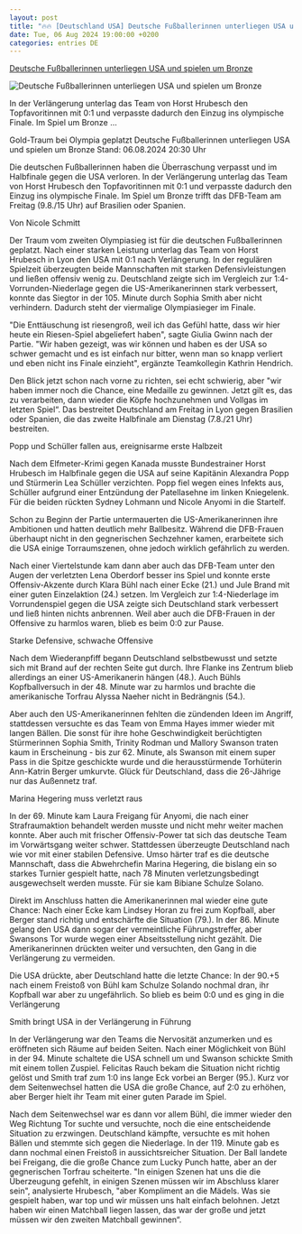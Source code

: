 ```yaml
---
layout: post
title: "🔥🔥 [Deutschland USA] Deutsche Fußballerinnen unterliegen USA und spielen um Bronze"
date: Tue, 06 Aug 2024 19:00:00 +0200
categories: entries DE
---
```

[Deutsche Fußballerinnen unterliegen USA und spielen um Bronze](https://www.sportschau.de/olympia/deutsche-fussballerinnen-unterliegen-usa-und-spielen-um-bronze,olympia-paris-fussball-136.html)

![Deutsche Fußballerinnen unterliegen USA und spielen um Bronze](https://images.sportschau.de/image/cd6386a1-fd4c-47a9-9488-2c02e5a5e225/AAABkSkPLrg/AAABjwnlFvA/16x9-1280/fussball-1252.jpg)

In der Verlängerung unterlag das Team von Horst Hrubesch den Topfavoritinnen mit 0:1 und verpasste dadurch den Einzug ins olympische Finale. Im Spiel um Bronze ...

Gold-Traum bei Olympia geplatzt Deutsche Fußballerinnen unterliegen USA und spielen um Bronze Stand: 06.08.2024 20:30 Uhr

Die deutschen Fußballerinnen haben die Überraschung verpasst und im Halbfinale gegen die USA verloren. In der Verlängerung unterlag das Team von Horst Hrubesch den Topfavoritinnen mit 0:1 und verpasste dadurch den Einzug ins olympische Finale. Im Spiel um Bronze trifft das DFB-Team am Freitag (9.8./15 Uhr) auf Brasilien oder Spanien.

Von Nicole Schmitt

Der Traum vom zweiten Olympiasieg ist für die deutschen Fußballerinnen geplatzt. Nach einer starken Leistung unterlag das Team von Horst Hrubesch in Lyon den USA mit 0:1 nach Verlängerung. In der regulären Spielzeit überzeugten beide Mannschaften mit starken Defensivleistungen und ließen offensiv wenig zu. Deutschland zeigte sich im Vergleich zur 1:4-Vorrunden-Niederlage gegen die US-Amerikanerinnen stark verbessert, konnte das Siegtor in der 105. Minute durch Sophia Smith aber nicht verhindern. Dadurch steht der viermalige Olympiasieger im Finale.

"Die Enttäuschung ist riesengroß, weil ich das Gefühl hatte, dass wir hier heute ein Riesen-Spiel abgeliefert haben", sagte Giulia Gwinn nach der Partie. "Wir haben gezeigt, was wir können und haben es der USA so schwer gemacht und es ist einfach nur bitter, wenn man so knapp verliert und eben nicht ins Finale einzieht", ergänzte Teamkollegin Kathrin Hendrich.

Den Blick jetzt schon nach vorne zu richten, sei echt schwierig, aber "wir haben immer noch die Chance, eine Medaille zu gewinnen. Jetzt gilt es, das zu verarbeiten, dann wieder die Köpfe hochzunehmen und Vollgas im letzten Spiel“. Das bestreitet Deutschland am Freitag in Lyon gegen Brasilien oder Spanien, die das zweite Halbfinale am Dienstag (7.8./21 Uhr) bestreiten.

Popp und Schüller fallen aus, ereignisarme erste Halbzeit

Nach dem Elfmeter-Krimi gegen Kanada musste Bundestrainer Horst Hrubesch im Halbfinale gegen die USA auf seine Kapitänin Alexandra Popp und Stürmerin Lea Schüller verzichten. Popp fiel wegen eines Infekts aus, Schüller aufgrund einer Entzündung der Patellasehne im linken Kniegelenk. Für die beiden rückten Sydney Lohmann und Nicole Anyomi in die Startelf.

Schon zu Beginn der Partie untermauerten die US-Amerikanerinnen ihre Ambitionen und hatten deutlich mehr Ballbesitz. Während die DFB-Frauen überhaupt nicht in den gegnerischen Sechzehner kamen, erarbeitete sich die USA einige Torraumszenen, ohne jedoch wirklich gefährlich zu werden.

Nach einer Viertelstunde kam dann aber auch das DFB-Team unter den Augen der verletzten Lena Oberdorf besser ins Spiel und konnte erste Offensiv-Akzente durch Klara Bühl nach einer Ecke (21.) und Jule Brand mit einer guten Einzelaktion (24.) setzen. Im Vergleich zur 1:4-Niederlage im Vorrundenspiel gegen die USA zeigte sich Deutschland stark verbessert und ließ hinten nichts anbrennen. Weil aber auch die DFB-Frauen in der Offensive zu harmlos waren, blieb es beim 0:0 zur Pause.

Starke Defensive, schwache Offensive

Nach dem Wiederanpfiff begann Deutschland selbstbewusst und setzte sich mit Brand auf der rechten Seite gut durch. Ihre Flanke ins Zentrum blieb allerdings an einer US-Amerikanerin hängen (48.). Auch Bühls Kopfballversuch in der 48. Minute war zu harmlos und brachte die amerikanische Torfrau Alyssa Naeher nicht in Bedrängnis (54.).

Aber auch den US-Amerikanerinnen fehlten die zündenden Ideen im Angriff, stattdessen versuchte es das Team von Emma Hayes immer wieder mit langen Bällen. Die sonst für ihre hohe Geschwindigkeit berüchtigten Stürmerinnen Sophia Smith, Trinity Rodman und Mallory Swanson traten kaum in Erscheinung - bis zur 62. Minute, als Swanson mit einem super Pass in die Spitze geschickte wurde und die herausstürmende Torhüterin Ann-Katrin Berger umkurvte. Glück für Deutschland, dass die 26-Jährige nur das Außennetz traf.

Marina Hegering muss verletzt raus

In der 69. Minute kam Laura Freigang für Anyomi, die nach einer Strafraumaktion behandelt werden musste und nicht mehr weiter machen konnte. Aber auch mit frischer Offensiv-Power tat sich das deutsche Team im Vorwärtsgang weiter schwer. Stattdessen überzeugte Deutschland nach wie vor mit einer stabilen Defensive. Umso härter traf es die deutsche Mannschaft, dass die Abwehrchefin Marina Hegering, die bislang ein so starkes Turnier gespielt hatte, nach 78 Minuten verletzungsbedingt ausgewechselt werden musste. Für sie kam Bibiane Schulze Solano.

Direkt im Anschluss hatten die Amerikanerinnen mal wieder eine gute Chance: Nach einer Ecke kam Lindsey Horan zu frei zum Kopfball, aber Berger stand richtig und entschärfte die Situation (79.). In der 86. Minute gelang den USA dann sogar der vermeintliche Führungstreffer, aber Swansons Tor wurde wegen einer Abseitsstellung nicht gezählt. Die Amerikanerinnen drückten weiter und versuchten, den Gang in die Verlängerung zu vermeiden.

Die USA drückte, aber Deutschland hatte die letzte Chance: In der 90.+5 nach einem Freistoß von Bühl kam Schulze Solando nochmal dran, ihr Kopfball war aber zu ungefährlich. So blieb es beim 0:0 und es ging in die Verlängerung

Smith bringt USA in der Verlängerung in Führung

In der Verlängerung war den Teams die Nervosität anzumerken und es eröffneten sich Räume auf beiden Seiten. Nach einer Möglichkeit von Bühl in der 94. Minute schaltete die USA schnell um und Swanson schickte Smith mit einem tollen Zuspiel. Felicitas Rauch bekam die Situation nicht richtig gelöst und Smith traf zum 1:0 ins lange Eck vorbei an Berger (95.). Kurz vor dem Seitenwechsel hatten die USA die große Chance, auf 2:0 zu erhöhen, aber Berger hielt ihr Team mit einer guten Parade im Spiel.

Nach dem Seitenwechsel war es dann vor allem Bühl, die immer wieder den Weg Richtung Tor suchte und versuchte, noch die eine entscheidende Situation zu erzwingen. Deutschland kämpfte, versuchte es mit hohen Bällen und stemmte sich gegen die Niederlage. In der 119. Minute gab es dann nochmal einen Freistoß in aussichtsreicher Situation. Der Ball landete bei Freigang, die die große Chance zum Lucky Punch hatte, aber an der gegnerischen Torfrau scheiterte. "In einigen Szenen hat uns die die Überzeugung gefehlt, in einigen Szenen müssen wir im Abschluss klarer sein", analysierte Hrubesch, "aber Kompliment an die Mädels. Was sie gespielt haben, war top und wir müssen uns halt einfach belohnen. Jetzt haben wir einen Matchball liegen lassen, das war der große und jetzt müssen wir den zweiten Matchball gewinnen“.

